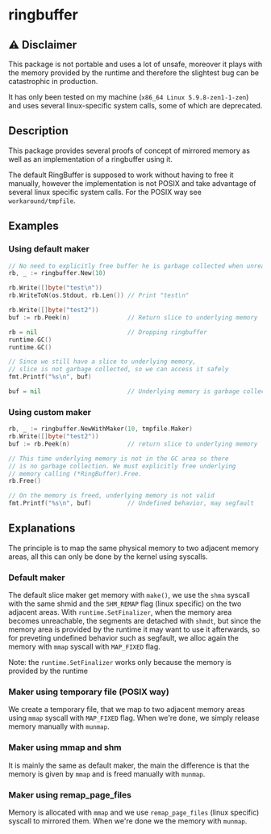 # ringbuffer

## ⚠ Disclaimer
This package is not portable and uses a lot of unsafe, moreover it plays with the memory provided by the runtime and therefore the slightest bug can be catastrophic in production.

It has only been tested on my machine (`x86_64 Linux 5.9.8-zen1-1-zen`) and uses several linux-specific system calls, some of which are deprecated. 

## Description

This package provides several proofs of concept of mirrored memory as well as an implementation of a ringbuffer using it.

The default RingBuffer is supposed to work without having to free it manually, however the implementation is not POSIX and take advantage of several linux specific system calls.
For the POSIX way see `workaround/tmpfile`.

## Examples

### Using default maker

```go
// No need to explicitly free buffer he is garbage collected when unreachable
rb, _ := ringbuffer.New(10)

rb.Write([]byte("test\n"))
rb.WriteToN(os.Stdout, rb.Len()) // Print "test\n"

rb.Write([]byte("test2"))
buf := rb.Peek(n)                // Return slice to underlying memory

rb = nil                         // Dropping ringbuffer
runtime.GC()
runtime.GC()

// Since we still have a slice to underlying memory,
// slice is not garbage collected, so we can access it safely
fmt.Printf("%s\n", buf)

buf = nil                        // Underlying memory is garbage collected
```

### Using custom maker

```go
rb, _ := ringbuffer.NewWithMaker(10, tmpfile.Maker)
rb.Write([]byte("test2"))
buf := rb.Peek(n)                // return slice to underlying memory

// This time underlying memory is not in the GC area so there
// is no garbage collection. We must explicitly free underlying
// memory calling (*RingBuffer).Free.
rb.Free()

// On the memory is freed, underlying memory is not valid
fmt.Printf("%s\n", buf)          // Undefined behavior, may segfault
```

## Explanations

The principle is to map the same physical memory to two adjacent memory areas, all this can only be done by the kernel using syscalls.

### Default maker

The default slice maker get memory with `make()`, we use the `shma` syscall with the same shmid and the `SHM_REMAP` flag (linux specific) on the two adjacent areas. With `runtime.SetFinalizer`, when the memory area becomes unreachable, the segments are detached with `shmdt`, but since the memory area is provided by the runtime it may want to use it afterwards, so for preveting undefined behavior such as segfault, we alloc again the memory with `mmap` syscall with `MAP_FIXED` flag.

Note: the `runtime.SetFinalizer` works only because the memory is provided by the runtime

### Maker using temporary file (POSIX way)

We create a temporary file, that we map to two adjacent memory areas using `mmap` syscall with `MAP_FIXED` flag. When we're done, we simply release memory manually with `munmap`.

### Maker using mmap and shm

It is mainly the same as default maker, the main the difference is that the memory is given by `mmap` and is freed manually with `munmap`.

### Maker using remap_page_files

Memory is allocated with `mmap` and we use `remap_page_files` (linux specific) syscall to mirrored them. When we're done we the memory with `munmap`.
